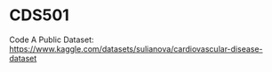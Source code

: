 # CDS501

Code A
Public Dataset: https://www.kaggle.com/datasets/sulianova/cardiovascular-disease-dataset
